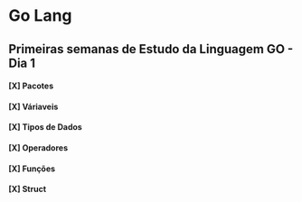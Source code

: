 # Go Lang

## Primeiras semanas de Estudo da Linguagem GO - Dia 1

#### [X] Pacotes
#### [X] Váriaveis
#### [X] Tipos de Dados
#### [X] Operadores
#### [X] Funções
#### [X] Struct
